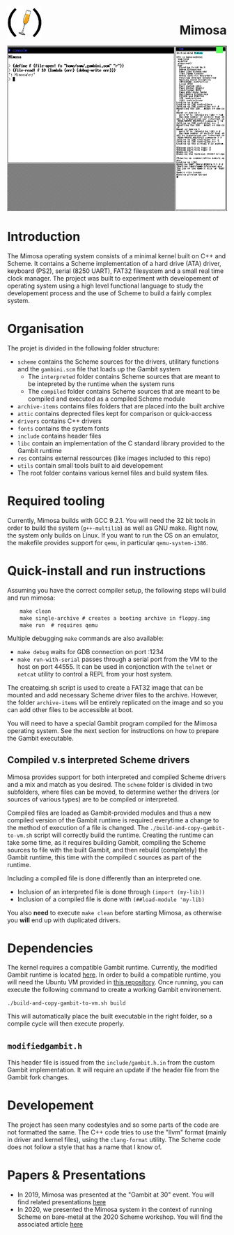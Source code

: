 <img style="float:left" src="res/logo.png" width="80" >
<h1 style="float:right; display:inline-block">Mimosa</h1>

<div style="clear:both"></div>

<img src="res/mimosa-screenshot.png" width="600">

# Introduction

The Mimosa operating system consists of a minimal kernel built on C++ and Scheme. It contains a Scheme implementation of a hard drive (ATA) driver, keyboard (PS2), serial (8250 UART), FAT32 filesystem and a small real time clock manager. The project was built to experiment with developement of operating system using a high level functional language to study the developement process and the use of Scheme to build a fairly complex system.

# Organisation

The projet is divided in the following folder structure:

- `scheme` contains the Scheme sources for the drivers, utilitary functions and the `gambini.scm` file that loads up the Gambit system
  - The `interpreted` folder contains Scheme sources that are meant to be intepreted by the runtime when the system runs
  - The `compiled` folder contains Scheme sources that are meant to be compiled and executed as a compiled Scheme module
- `archive-items` contains files folders that are placed into the built archive
- `attic` contains deprected files kept for comparison or quick-access
- `drivers` contains C++ drivers
- `fonts` contains the system fonts
- `include` contains header files
- `libc` contain an implementation of the C standard library provided to the Gambit runtime
- `res` contains external ressources (like images included to this repo)
- `utils` contain small tools built to aid developement
- The root folder contains various kernel files and build system files.

# Required tooling

Currently, Mimosa builds with GCC 9.2.1. You will need the 32 bit tools in order to build the system (`g++-multilib`) as well as GNU make. Right now, the system only builds on Linux. If you want to run the OS on an emulator, the makefile provides support for `qemu`, in particular `qemu-system-i386`.

# Quick-install and run instructions

Assuming you have the correct compiler setup, the following steps will
build and run mimosa:
    
```Shell
    make clean
    make single-archive # creates a booting archive in floppy.img
    make run  # requires qemu
```

Multiple debugging `make` commands are also available:
- `make debug` waits for GDB connection on port :1234
- `make run-with-serial` passes through a serial port from the VM to the host on port 44555. It can be used in conjonction with the `telnet` or `netcat` utility to control a REPL from your host system.

The createimg.sh script is used to create a FAT32 image that can be mounted and add necessary Scheme driver files to the archive. However, the folder `archive-items` will be entirely replicated on the image and so you can add other files to be accessible at boot.

You will need to have a special Gambit program compiled for the Mimosa operating system. See the next section for instructions on how to prepare the Gambit executable.

## Compiled v.s interpreted Scheme drivers

Mimosa provides support for both interpreted and compiled Scheme drivers and a mix and match as you desired. The `scheme` folder is divided in two subfolders, where files can be moved, to determine wether the drivers (or sources of various types) are to be compiled or interpreted. 

Compiled files are loaded as Gambit-provided modules and thus a new compiled version of the Gambit runtime is required everytime a change to the method of execution of a file is changed. The `./build-and-copy-gambit-to-vm.sh` script will correctly build the runtime. Creating the runtime can take some time, as it requires building Gambit, compiling the Scheme sources to file with the built Gambit, and then rebuild (completely) the Gambit runtime, this time with the compiled `C` sources as part of the runtime. 

Including a compiled file is done differently than an interpreted one. 
- Inclusion of an interpreted file is done through `(import (my-lib))`
- Inclusion of a compiled file is done with `(##load-module 'my-lib)`

You also **need** to execute `make clean` before starting Mimosa, as otherwise you **will** end up with duplicated drivers.

# Dependencies

The kernel requires a compatible Gambit runtime. Currently, the modified Gambit runtime is located [here](https://github.com/SamuelYvon/gambit). In order to build a compatible runtime, you will need the Ubuntu VM provided in [this repository](https://github.com/udem-dlteam/ubuntu-6). Once running, you can execute the following command to create a working Gambit environement.

```Shell
./build-and-copy-gambit-to-vm.sh build
```

This will automatically place the built executable in the right folder, so a compile cycle will then execute properly.

## `modifiedgambit.h`

This header file is issued from the `include/gambit.h.in` from the custom Gambit implementation. It will require an update if the header file from the Gambit fork changes.

# Developement

The project has seen many codestyles and so some parts of the code are not formatted the same. The C++ code tries to use the "llvm" format (mainly in driver and kernel files), using the `clang-format` utility. The Scheme code does not follow a style that has a name that I know of. 

# Papers & Presentations

- In 2019, Mimosa was presented at the "Gambit at 30" event. You will find related presentations [here](https://github.com/gambit/gambit-at-30)
- In 2020, we presented the Mimosa system in the context of running Scheme on bare-metal at the 2020 Scheme workshop. You will find
  the associated article [here](https://icfp20.sigplan.org/details/scheme-2020-papers/3/Running-Scheme-On-Bare-Metal-Experience-Report-)

